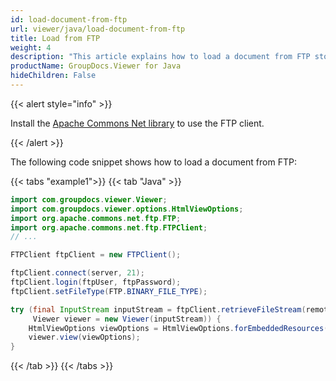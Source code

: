 ```yaml
---
id: load-document-from-ftp
url: viewer/java/load-document-from-ftp
title: Load from FTP
weight: 4
description: "This article explains how to load a document from FTP storage with GroupDocs.Viewer within your Java applications."
productName: GroupDocs.Viewer for Java
hideChildren: False
---
```


{{< alert style="info" >}}

Install the [Apache Commons Net library](https://mvnrepository.com/artifact/commons-net/commons-net/3.9.0) to use the FTP client.

{{< /alert >}}

The following code snippet shows how to load a document from FTP:

{{< tabs "example1">}}
{{< tab "Java" >}}
```java
import com.groupdocs.viewer.Viewer;
import com.groupdocs.viewer.options.HtmlViewOptions;
import org.apache.commons.net.ftp.FTP;
import org.apache.commons.net.ftp.FTPClient;
// ...

FTPClient ftpClient = new FTPClient();

ftpClient.connect(server, 21);
ftpClient.login(ftpUser, ftpPassword);
ftpClient.setFileType(FTP.BINARY_FILE_TYPE);

try (final InputStream inputStream = ftpClient.retrieveFileStream(remoteFile);
     Viewer viewer = new Viewer(inputStream)) {
    HtmlViewOptions viewOptions = HtmlViewOptions.forEmbeddedResources();
    viewer.view(viewOptions);
}
```
{{< /tab >}}
{{< /tabs >}}
